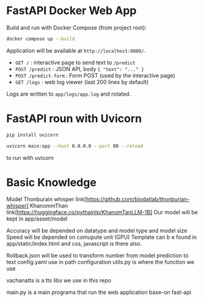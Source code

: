 # FastAPI Docker Web App

Build and run with Docker Compose (from project root):

```bash
docker compose up --build
```


Application will be available at `http://localhost:8000/`.

- `GET /` : interactive page to send text to `/predict`
- `POST /predict` : JSON API, body `{ "text": "..." }`
- `POST /predict-form` : Form POST (used by the interactive page)
- `GET /logs` : web log viewer (last 200 lines by default) 

Logs are written to `app/logs/app.log` and rotated.



# FastAPI roun with Uvicorn

```bash
pip install uvicorn
```

```bash
uvicorn main:app --host 0.0.0.0 --port 80 --reload
```
to run with uvicorn

# Basic Knowledge

Model
Thonburain whisper link[https://github.com/biodatlab/thonburian-whisper]
KhanommThan link[https://huggingface.co/pythainlp/KhanomTanLLM-1B]
Our model 
will be kept in app/asset/model

Accuracy will be depended on datatype and model type and model size
Speed will be depended on comupute unit (GPU)
Template can b e found in app/static/index.html and css, javascript is there also.

Rollback.json will be used to transform number from model prediction to text
config.yaml use in path configuration
utils.py is where the function we use

vachanatts is a tts libs we use in this repo

main.py is a main programs that run the web application base-on fast-api

